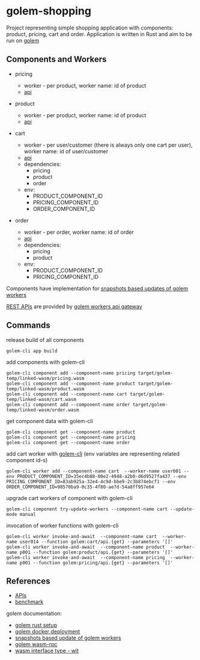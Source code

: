 # golem-shopping

Project representing simple shopping application with components: product, pricing, cart and order. 
Application is written in Rust and aim to be run on [golem](https://learn.golem.cloud/)

## Components and Workers

* pricing
  - worker - per product, worker name: id of product
  - [api](./pricing/wit/pricing.wit)
  
* product
  - worker - per product, worker name: id of product
  - [api](./product/wit/product.wit)
  
* cart 
  - worker - per user/customer (there is always only one cart per user), worker name: id of user/customer
  - [api](./cart/wit/cart.wit)
  - dependencies: 
    - pricing 
    - product 
    - order
  - env:
    - PRODUCT_COMPONENT_ID
    - PRICING_COMPONENT_ID
    - ORDER_COMPONENT_ID
* order
  - worker - per order, worker name: id of order
  - [api](./order/wit/order.wit)
  - dependencies:
      - pricing 
      - product
  - env:
      - PRODUCT_COMPONENT_ID
      - PRICING_COMPONENT_ID

Components have implementation for [snapshots based updates of golem workers](https://learn.golem.cloud/docs/rust-language-guide/updating#manual-snapshot-based-update)

[REST APIs](./api/README.md) are provided by [golem workers api gateway](https://learn.golem.cloud/docs/invoke/making-custom-apis)



## Commands


release build of all components

```
golem-cli app build
```

add components with golem-cli

```
golem-cli component add --component-name pricing target/golem-temp/linked-wasm/pricing.wasm
golem-cli component add --component-name product target/golem-temp/linked-wasm/product.wasm
golem-cli component add --component-name cart target/golem-temp/linked-wasm/cart.wasm
golem-cli component add --component-name order target/golem-temp/linked-wasm/order.wasm
```

get component data with golem-cli

```
golem-cli component get --component-name product
golem-cli component get --component-name pricing
golem-cli component get --component-name order
```

add cart worker with [golem-cli](https://learn.golem.cloud/docs/cli/workers#start-new-worker) (env variables are representing related component id-s)
```
golem-cli worker add --component-name cart  --worker-name user001 --env PRODUCT_COMPONENT_ID=35ec4b88-00e2-4948-a2b0-d6d9527fa437 --env PRICING_COMPONENT_ID=83ab925a-32e4-4c9d-bbe9-2c3b874ebcf1 --env ORDER_COMPONENT_ID=98570ba9-0c35-4f80-ae7d-54a8ff957e64
```

upgrade cart workers of component with golem-cli
```
golem-cli component try-update-workers --component-name cart --update-mode manual
```

invocation of worker functions with golem-cli
```
golem-cli worker invoke-and-await  --component-name cart  --worker-name user014 --function golem:cart/api.{get} --parameters '[]'
golem-cli worker invoke-and-await  --component-name product  --worker-name p001 --function golem:product/api.{get} --parameters '[]'
golem-cli worker invoke-and-await  --component-name pricing  --worker-name p001 --function golem:pricing/api.{get} --parameters '[]'
```

## References

* [APIs](./api/README.md)
* [benchmark](./benchmark/README.md)

golem documentation:
* [golem rust setup](https://learn.golem.cloud/docs/rust-language-guide/setup)
* [golem docker deployment](https://learn.golem.cloud/docs/deploy/docker)
* [snapshots based update of golem workers](https://learn.golem.cloud/docs/rust-language-guide/updating#manual-snapshot-based-update)
* [golem wasm-rpc](https://learn.golem.cloud/docs/rust-language-guide/rpc)
* [wasm interface type - wit](https://component-model.bytecodealliance.org/design/wit.html)